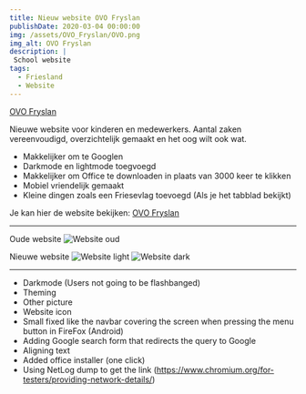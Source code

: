 ```yaml
---
title: Nieuw website OVO Fryslan
publishDate: 2020-03-04 00:00:00
img: /assets/OVO_Fryslan/OVO.png
img_alt: OVO Fryslan
description: |
 School website
tags:
  - Friesland
  - Website
---
```


 [OVO Fryslan](https://gllrmzndm.github.io/OVO_Fryslan-Noord/)

Nieuwe website voor kinderen en medewerkers.
Aantal zaken vereenvoudigd, overzichtelijk gemaakt en het oog wilt ook wat.

- Makkelijker om te Googlen
- Darkmode en lightmode toegvoegd
- Makkelijker om Office te downloaden in plaats van 3000 keer te klikken
- Mobiel vriendelijk gemaakt
- Kleine dingen zoals een Friesevlag toevoegd (Als je het tabblad bekijkt)

Je kan hier de website bekijken: [OVO Fryslan](https://gllrmzndm.github.io/OVO_Fryslan-Noord/)

---

Oude website
![Website oud](/assets/OVO_Fryslan/OVO_oud.png)


Nieuwe website
![Website light](/assets/OVO_Fryslan/ovo_light.png)
![Website dark](/assets/OVO_Fryslan/ovo_dark.png)

---

- Darkmode (Users not going to be flashbanged)
- Theming
- Other picture
- Website icon
- Small fixed like the navbar covering the screen when pressing the menu button in FireFox (Android)
- Adding Google search form that redirects the query to Google
- Aligning text
- Added office installer (one click)
- Using NetLog dump to get the link (https://www.chromium.org/for-testers/providing-network-details/)

